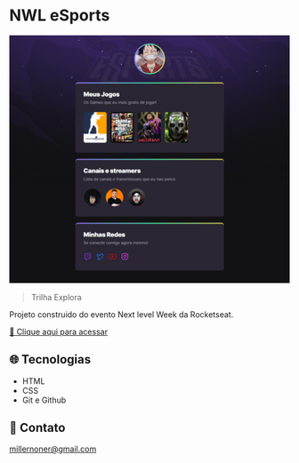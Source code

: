 # NWL eSports 

![preview](./.github/preview.png)

> Trilha Explora 

Projeto construido do evento Next level Week da Rocketseat.

[🔗 Clique aqui para acessar](https://yMillerr.github.io/nlw-esports-explorer)

## 🌐 Tecnologias 

- HTML 
- CSS
- Git e Github

## 📧 Contato

millernoner@gmail.com
